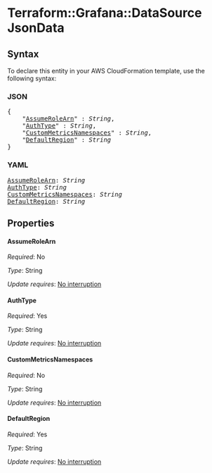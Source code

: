# Terraform::Grafana::DataSource JsonData

## Syntax

To declare this entity in your AWS CloudFormation template, use the following syntax:

### JSON

<pre>
{
    "<a href="#assumerolearn" title="AssumeRoleArn">AssumeRoleArn</a>" : <i>String</i>,
    "<a href="#authtype" title="AuthType">AuthType</a>" : <i>String</i>,
    "<a href="#custommetricsnamespaces" title="CustomMetricsNamespaces">CustomMetricsNamespaces</a>" : <i>String</i>,
    "<a href="#defaultregion" title="DefaultRegion">DefaultRegion</a>" : <i>String</i>
}
</pre>

### YAML

<pre>
<a href="#assumerolearn" title="AssumeRoleArn">AssumeRoleArn</a>: <i>String</i>
<a href="#authtype" title="AuthType">AuthType</a>: <i>String</i>
<a href="#custommetricsnamespaces" title="CustomMetricsNamespaces">CustomMetricsNamespaces</a>: <i>String</i>
<a href="#defaultregion" title="DefaultRegion">DefaultRegion</a>: <i>String</i>
</pre>

## Properties

#### AssumeRoleArn

_Required_: No

_Type_: String

_Update requires_: [No interruption](https://docs.aws.amazon.com/AWSCloudFormation/latest/UserGuide/using-cfn-updating-stacks-update-behaviors.html#update-no-interrupt)

#### AuthType

_Required_: Yes

_Type_: String

_Update requires_: [No interruption](https://docs.aws.amazon.com/AWSCloudFormation/latest/UserGuide/using-cfn-updating-stacks-update-behaviors.html#update-no-interrupt)

#### CustomMetricsNamespaces

_Required_: No

_Type_: String

_Update requires_: [No interruption](https://docs.aws.amazon.com/AWSCloudFormation/latest/UserGuide/using-cfn-updating-stacks-update-behaviors.html#update-no-interrupt)

#### DefaultRegion

_Required_: Yes

_Type_: String

_Update requires_: [No interruption](https://docs.aws.amazon.com/AWSCloudFormation/latest/UserGuide/using-cfn-updating-stacks-update-behaviors.html#update-no-interrupt)

